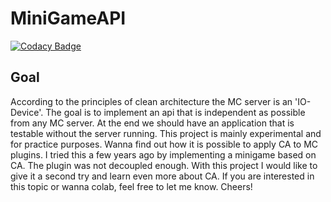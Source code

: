 # MiniGameAPI
[![Codacy Badge](https://api.codacy.com/project/badge/Grade/921ba65af2d740beaed9045b8bd9b7ad)](https://app.codacy.com/gh/SimonAtelier/MiniGameAPI?utm_source=github.com&utm_medium=referral&utm_content=SimonAtelier/MiniGameAPI&utm_campaign=Badge_Grade_Settings)

## Goal
According to the principles of clean architecture the MC server is an 'IO-Device'. The goal is to implement an api that is independent as possible from any MC server.
At the end we should have an application that is testable without the server running. This project is mainly experimental and for practice purposes. Wanna find out how it is possible to apply CA to MC plugins. I tried this a few years ago by implementing a minigame based on CA. The plugin was not decoupled enough. With this project I would like to give it a second try and learn even more about CA. If you are interested in this topic or wanna colab, feel free to let me know. Cheers! 
